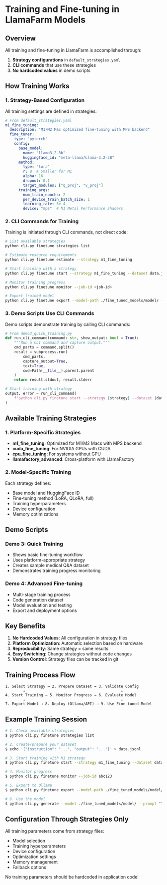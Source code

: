 # Training and Fine-tuning in LlamaFarm Models

## Overview

All training and fine-tuning in LlamaFarm is accomplished through:
1. **Strategy configurations** in `default_strategies.yaml`
2. **CLI commands** that use these strategies
3. **No hardcoded values** in demo scripts

## How Training Works

### 1. Strategy-Based Configuration

All training settings are defined in strategies:

```yaml
# From default_strategies.yaml
m1_fine_tuning:
  description: "M1/M2 Mac optimized fine-tuning with MPS backend"
  fine_tuner:
    type: "pytorch"
    config:
      base_model:
        name: "llama3.2-3b"
        huggingface_id: "meta-llama/Llama-3.2-3B"
      method:
        type: "lora"
        r: 8  # Smaller for M1
        alpha: 16
        dropout: 0.1
        target_modules: ["q_proj", "v_proj"]
      training_args:
        num_train_epochs: 2
        per_device_train_batch_size: 1
        learning_rate: 3e-4
        device: "mps"  # M1 Metal Performance Shaders
```

### 2. CLI Commands for Training

Training is initiated through CLI commands, not direct code:

```bash
# List available strategies
python cli.py finetune strategies list

# Estimate resource requirements
python cli.py finetune estimate --strategy m1_fine_tuning

# Start training with a strategy
python cli.py finetune start --strategy m1_fine_tuning --dataset data.jsonl

# Monitor training progress
python cli.py finetune monitor --job-id <job-id>

# Export trained model
python cli.py finetune export --model-path ./fine_tuned_models/model/ --format ollama
```

### 3. Demo Scripts Use CLI Commands

Demo scripts demonstrate training by calling CLI commands:

```python
# From demo3_quick_training.py
def run_cli_command(command: str, show_output: bool = True):
    """Run a CLI command and capture output."""
    cmd_parts = command.split()
    result = subprocess.run(
        cmd_parts,
        capture_output=True,
        text=True,
        cwd=Path(__file__).parent.parent
    )
    return result.stdout, result.stderr

# Start training with strategy
output, error = run_cli_command(
    f"python cli.py finetune start --strategy {strategy} --dataset {dataset_path}"
)
```

## Available Training Strategies

### 1. Platform-Specific Strategies

- **m1_fine_tuning**: Optimized for M1/M2 Macs with MPS backend
- **cuda_fine_tuning**: For NVIDIA GPUs with CUDA
- **cpu_fine_tuning**: For systems without GPU
- **llamafactory_advanced**: Cross-platform with LlamaFactory

### 2. Model-Specific Training

Each strategy defines:
- Base model and HuggingFace ID
- Fine-tuning method (LoRA, QLoRA, full)
- Training hyperparameters
- Device configuration
- Memory optimizations

## Demo Scripts

### Demo 3: Quick Training
- Shows basic fine-tuning workflow
- Uses platform-appropriate strategy
- Creates sample medical Q&A dataset
- Demonstrates training progress monitoring

### Demo 4: Advanced Fine-tuning
- Multi-stage training process
- Code generation dataset
- Model evaluation and testing
- Export and deployment options

## Key Benefits

1. **No Hardcoded Values**: All configuration in strategy files
2. **Platform Optimization**: Automatic selection based on hardware
3. **Reproducibility**: Same strategy = same results
4. **Easy Switching**: Change strategies without code changes
5. **Version Control**: Strategy files can be tracked in git

## Training Process Flow

```
1. Select Strategy → 2. Prepare Dataset → 3. Validate Config
        ↓                                           ↓
4. Start Training → 5. Monitor Progress → 6. Evaluate Model
        ↓                                           ↓
7. Export Model → 8. Deploy (Ollama/API) → 9. Use Fine-tuned Model
```

## Example Training Session

```bash
# 1. Check available strategies
$ python cli.py finetune strategies list

# 2. Create/prepare your dataset
$ echo '{"instruction": "...", "output": "..."}' > data.jsonl

# 3. Start training with M1 strategy
$ python cli.py finetune start --strategy m1_fine_tuning --dataset data.jsonl

# 4. Monitor progress
$ python cli.py finetune monitor --job-id abc123

# 5. Export to Ollama
$ python cli.py finetune export --model-path ./fine_tuned_models/model/ --format ollama

# 6. Use the model
$ python cli.py generate --model ./fine_tuned_models/model/ --prompt "Test prompt"
```

## Configuration Through Strategies Only

All training parameters come from strategy files:
- Model selection
- Training hyperparameters
- Device configuration
- Optimization settings
- Memory management
- Fallback options

No training parameters should be hardcoded in application code!